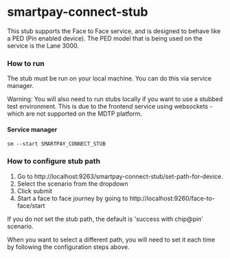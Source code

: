 
# smartpay-connect-stub
This stub supports the Face to Face service, and is designed to behave like a PED (Pin enabled device). The PED model that is being used on the service is the Lane 3000.  

### How to run

The stub must be run on your local machine. You can do this via service manager.

Warning: You will also need to run stubs locally if you want to use a stubbed test environment. This is due to the frontend service using websockets - which are not supported on the MDTP platform.

#### Service manager

`sm --start SMARTPAY_CONNECT_STUB`

### How to configure stub path

1. Go to http://localhost:9263/smartpay-connect-stub/set-path-for-device.
2. Select the scenario from the dropdown
3. Click submit
4. Start a face to face journey by going to http://localhost:9260/face-to-face/start

If you do not set the stub path, the default is 'success with chip@pin' scenario.

When you want to select a different path, you will need to set it each time by following the configuration steps above.